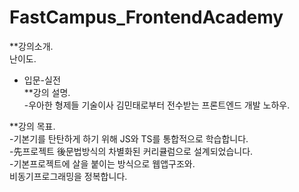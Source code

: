 # FastCampus_FrontendAcademy
**강의소개.  
난이도.  
- 입문-실전   
**강의 설명.  
-우아한 형제들 기술이사 김민태로부터 전수받는 프론트엔드 개발 노하우. 

**강의 목표.  
-기본기를 탄탄하게 하기 위해 JS와 TS를 통합적으로 학습합니다.   
-先프로젝트 後문법방식의 차별화된 커리큘럼으로 설계되었습니다.   
-기본프로젝트에 살을 붙이는 방식으로 웹앱구조와.  
비동기프로그래밍을 정복합니다.
